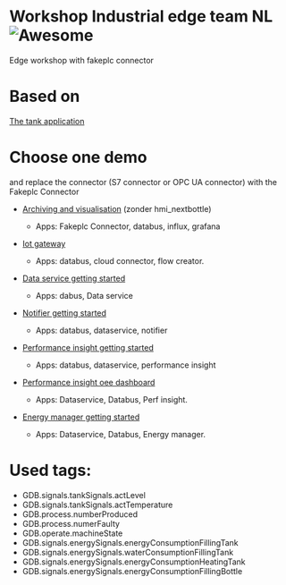 # Workshop Industrial edge team NL ![Awesome](https://cdn.rawgit.com/sindresorhus/awesome/d7305f38d29fed78fa85652e3a63e154dd8e8829/media/badge.svg)

Edge workshop with fakeplc connector
 
# Based on
[The tank application](https://github.com/industrial-edge/miscellaneous/tree/main/tank%20application)

# Choose one demo
and replace the connector (S7 connector or OPC UA connector) with the Fakeplc Connector

* [Archiving and visualisation](https://github.com/industrial-edge/archiving-and-visualization) (zonder hmi_nextbottle) 
  * Apps: Fakeplc Connector, databus, influx, grafana
  
* [Iot gateway](https://github.com/industrial-edge/iot-gateway)
  * Apps: databus, cloud connector, flow creator.

* [Data service getting started](https://github.com/industrial-edge/data-service-getting-started)
  * Apps: dabus, Data service

* [Notifier getting started](https://github.com/industrial-edge/notifier-getting-started)
  * Apps: databus, dataservice, notifier

* [Performance insight getting started](https://github.com/industrial-edge/performance-insight-getting-started)
  * Apps: databus, dataservice, performance insight

* [Performance insight oee dashboard](https://github.com/industrial-edge/Performance-Insight-OEE-Dashboard)
  * Apps: Dataservice, Databus, Perf insight.

* [Energy manager getting started](https://github.com/industrial-edge/energy-manager-getting-started)
  * Apps: Dataservice, Databus, Energy manager.

# Used tags:
* GDB.signals.tankSignals.actLevel
* GDB.signals.tankSignals.actTemperature
* GDB.process.numberProduced
* GDB.process.numerFaulty
* GDB.operate.machineState
* GDB.signals.energySignals.energyConsumptionFillingTank
* GDB.signals.energySignals.waterConsumptionFillingTank
* GDB.signals.energySignals.energyConsumptionHeatingTank
* GDB.signals.energySignals.energyConsumptionFillingBottle
